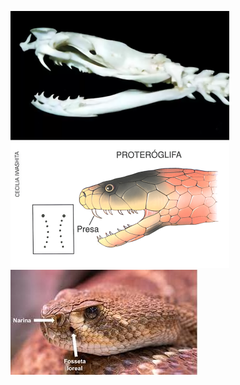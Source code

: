 ![image alt](https://github.com/coppa-code/Id_serpentes/blob/77f2b7c8abd9675ddc44024de6b57dc2765fd1e9/proteroglyph.jpg.webp)
![image alt](https://github.com/coppa-code/Id_serpentes/blob/4b7e6dca1c4a8b6c2a8c3adeb64d38ec936dac0b/fossetaloreal.jpg)
